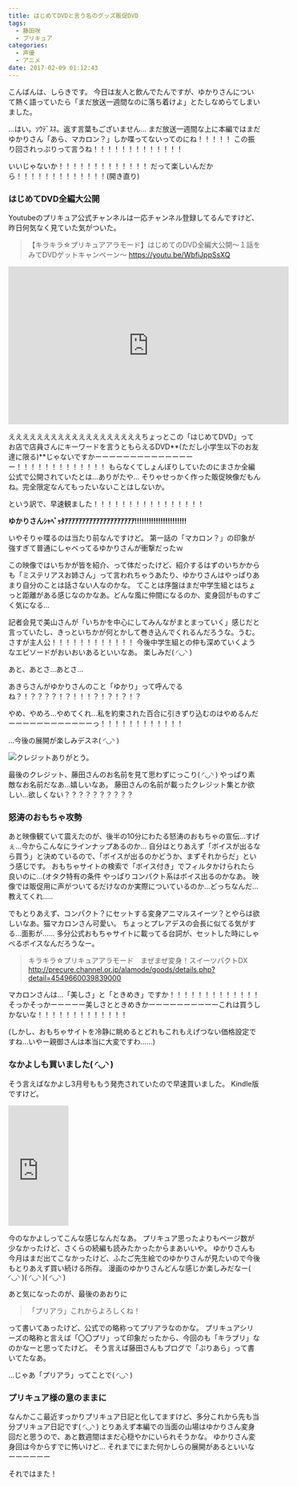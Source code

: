 ```yaml
---
title: はじめてDVDと言う名のグッズ販促DVD
tags:
  - 藤田咲
  - プリキュア
categories:
  - 声優
  - アニメ
date: 2017-02-09 01:12:43
---
```


こんばんは、しらきです。
今日は友人と飲んでたんですが、ゆかりさんについて熱く語っていたら「まだ放送一週間なのに落ち着けよ」とたしなめらてしまいました。
<!-- more -->
…はい。ｿｳﾃﾞｽﾈ。返す言葉もございません…
まだ放送一週間な上に本編ではまだゆかりさん「あら、マカロン？」しか喋ってないってのにね！！！！！
この振り回されっぷりって言うね！！！！！！！！！！！！！

いいじゃないか！！！！！！！！！！！！！
だって楽しいんだから！！！！！！！！！！！！！(開き直り)

### はじめてDVD全編大公開

Youtubeのプリキュア公式チャンネルは一応チャンネル登録してるんですけど、昨日何気なく見ていた気がついた。

> 【キラキラ☆プリキュアアラモード】はじめてのDVD全編大公開〜１話をみてDVDゲットキャンペーン〜
> https://youtu.be/WbfiJppSsXQ

<iframe width="560" height="315" src="https://www.youtube.com/embed/WbfiJppSsXQ" frameborder="0" allowfullscreen></iframe>

えええええええええええええええええええちょっとこの「はじめてDVD」ってお店で店員さんにキーワードを言うともらえるDVD**(ただし小学生以下のお友達に限る)**じゃないですかーーーーーーーーーーーーーーー！！！！！！！！！！！！！
もらなくてしょんぼりしていたのにまさか全編公式で公開されていたとは…ありがたや…
そりゃせっかく作った販促映像だもんね。完全限定なんてもったいないことはしないか。

という訳で、早速観ました！！！！！！！！！！！！！！！！

**ゆかりさんｼｬﾍﾞｯﾀｱｱｱｱｱｱｱｱｱｱｱｱｱｱｱｱｱｱｱｱ!!!!!!!!!!!!!!!!!!!!!!**

いやそりゃ喋るのは当たり前なんですけど。
第一話の「マカロン？」の印象が強すぎて普通にしゃべってるゆかりさんが衝撃だったｗ

この映像ではいちかが皆を紹介、って体だったけど、紹介するはずのいちかからも「ミステリアスお姉さん」って言われちゃうあたり、ゆかりさんはやっぱりあまり自分のことは話さない人なのかな。
てことは序盤はまだ中学生組とはちょっと距離がある感じなのかなあ。どんな風に仲間になるのか、変身回がものすごく気になる…

記者会見で美山さんが「いちかを中心にしてみんながまとまっていく」感じだと言っていたし、きっといちかが何とかして巻き込んでくれるんだろうな。うむ。さすが主人公！！！！！！！！！！！！
今後中学生組との仲も深めていくようなエピソードがおいおいあるといいなあ。
楽しみだ( ◜◡◝ )

あと、あとさ…あとさ…

あきらさんがゆかりさんのこと「ゆかり」って呼んでるね？！？？？？！？！！！？！？！？！？

やめ、やめろ…やめてくれ…私を約束された百合に引きずり込むのはやめるんだーーーーーーーーーーーーっ！！！！！！！！！！！！

…今後の展開が楽しみデスネ( ◜◡◝ )

![クレジットありがとう。](/sblog/img/20170208_precure-first-dvd.png)

最後のクレジット、藤田さんのお名前を見て思わずにっこり( ◜◡◝ )
やっぱり素敵なお名前だなあ…嬉しいなあ。
藤田さんの名前が載ったクレジット集とか欲しい…欲しくない？？？？？？？？？？

### 怒涛のおもちゃ攻勢

あと映像観ていて震えたのが、後半の10分にわたる怒涛のおもちゃの宣伝…すげぇ…今からこんなにラインナップあるのか…
自分はとりあえず「ボイスが出るなら買う」と決めているので、「ボイスが出るのかどうか、まずそれからだ」という感じです。
おもちゃサイトの検索で「ボイス付き」でフィルタかけられたら良いのに…(オタク特有の条件
やっぱりコンパクト系はボイス出るのかなあ。
映像では販促用に声がついてるだけなのか実際についているのか…どっちなんだ…教えてくれ…‥

でもとりあえず、コンパクト？にセットする変身アニマルスイーツ？とやらは欲しいなあ。猫マカロンさん可愛い。
ちょっとプレアデスの会長に似てる気がする…面影が……
多分公式おもちゃサイトに載ってる台詞が、セットした時にしゃべるボイスなんだろうなー。

> キラキラ☆プリキュアアラモード　まぜまぜ変身！スイーツパクトDX
> http://precure.channel.or.jp/alamode/goods/details.php?detail=4549660039839000

マカロンさんは…「美しさ」と「ときめき」ですか！！！！！！！！！！！！！
そっかそっかーーーーー美しさとときめきかーーーーーーーーーーこれは買うしかないな！！！！！！！！！！！！！

(しかし、おもちゃサイトを冷静に眺めるとどれもこれもえげつない価格設定ですね…いやー親御さんは本当に大変ですわ……)

### なかよしも買いました( ◜◡◝ )

そう言えばなかよし3月号ももう発売されていたので早速買いました。
Kindle版ですけど。

<iframe src="https://rcm-fe.amazon-adsystem.com/e/cm?t=shiraki01-22&o=9&p=8&l=as1&asins=B01N39MY2T&ref=qf_sp_asin_til&fc1=000000&IS2=1&lt1=_blank&m=amazon&lc1=0000FF&bc1=000000&bg1=FFFFFF&npa=1&f=ifr" style="width:120px;height:240px;" scrolling="no" marginwidth="0" marginheight="0" frameborder="0"></iframe>

今のなかよしってこんな感じなんだなあ。
プリキュア思ったよりもページ数が少なかったけど、さくらの続編も読みたかったからまあいいや。
ゆかりさんも今月はまだ出てこなかったけど、ふたご先生絵でのゆかりさんが見たいので今後もとりあえず買い続ける所存。
漫画のゆかりさんどんな感じか楽しみだなー( ◜◡◝ )( ◜◡◝ )( ◜◡◝ )

あと気になったのが、最後のあおりに

> 「プリアラ」これからよろしくね！

って書いてあったけど、公式での略称ってプリアラなのかな。
プリキュアシリーズの略称と言えば「〇〇プリ」って印象だったから、今回のも「キラプリ」なのかなーと思ってたけど。
そう言えば藤田さんもブログで「ぷりあら」って書いてたなあ。

…じゃあ「プリアラ」ってことで( ◜◡◝ )

### プリキュア様の意のままに

なんかここ最近すっかりプリキュア日記と化してますけど、多分これから先も当分プリキュア日記です( ◜◡◝ )
とりあえず本編での当面の山場はゆかりさん変身回だと思うので、あと数週間はまだ心穏やかにいられそうかな。
ゆかりさん変身回は今からすでに怖いけど…
それまでにまた何かしらの展開があるといいなーーーーーー

それではまた！
